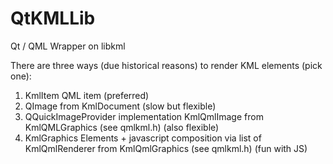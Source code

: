 # QtKMLLib
Qt / QML Wrapper on libkml



There are three ways (due historical reasons) to render KML elements (pick one):
1) KmlItem QML item (preferred)
2) QImage from KmlDocument (slow but flexible)
3) QQuickImageProvider implementation KmlQmlImage from KmlQMLGraphics (see qmlkml.h) (also flexible)
4) KmlGraphics Elements + javascript composition via list of KmlQmlRenderer from KmlQmlGraphics  (see qmlkml.h) (fun with JS)

